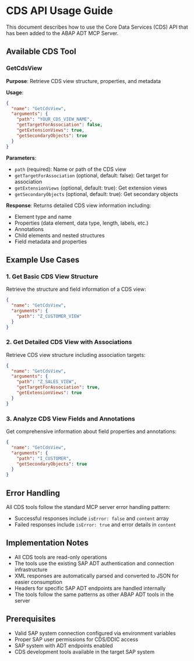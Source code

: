 # CDS API Usage Guide

This document describes how to use the Core Data Services (CDS) API that has been added to the ABAP ADT MCP Server.

## Available CDS Tool

### GetCdsView
**Purpose**: Retrieve CDS view structure, properties, and metadata

**Usage**:
```json
{
  "name": "GetCdsView",
  "arguments": {
    "path": "YOUR_CDS_VIEW_NAME",
    "getTargetForAssociation": false,
    "getExtensionViews": true,
    "getSecondaryObjects": true
  }
}
```

**Parameters**:
- `path` (required): Name or path of the CDS view
- `getTargetForAssociation` (optional, default: false): Get target for association
- `getExtensionViews` (optional, default: true): Get extension views
- `getSecondaryObjects` (optional, default: true): Get secondary objects

**Response**: Returns detailed CDS view information including:
- Element type and name
- Properties (data element, data type, length, labels, etc.)
- Annotations
- Child elements and nested structures
- Field metadata and properties

## Example Use Cases

### 1. Get Basic CDS View Structure
Retrieve the structure and field information of a CDS view:

```json
{
  "name": "GetCdsView",
  "arguments": {
    "path": "Z_CUSTOMER_VIEW"
  }
}
```

### 2. Get Detailed CDS View with Associations
Retrieve CDS view structure including association targets:

```json
{
  "name": "GetCdsView",
  "arguments": {
    "path": "Z_SALES_VIEW",
    "getTargetForAssociation": true,
    "getExtensionViews": true
  }
}
```

### 3. Analyze CDS View Fields and Annotations
Get comprehensive information about field properties and annotations:

```json
{
  "name": "GetCdsView",
  "arguments": {
    "path": "I_CUSTOMER",
    "getSecondaryObjects": true
  }
}
```

## Error Handling

All CDS tools follow the standard MCP server error handling pattern:
- Successful responses include `isError: false` and `content` array
- Failed responses include `isError: true` and error details in `content`

## Implementation Notes

- All CDS tools are read-only operations
- The tools use the existing SAP ADT authentication and connection infrastructure
- XML responses are automatically parsed and converted to JSON for easier consumption
- Headers for specific SAP ADT endpoints are handled internally
- The tools follow the same patterns as other ABAP ADT tools in the server

## Prerequisites

- Valid SAP system connection configured via environment variables
- Proper SAP user permissions for CDS/DDIC access
- SAP system with ADT endpoints enabled
- CDS development tools available in the target SAP system
